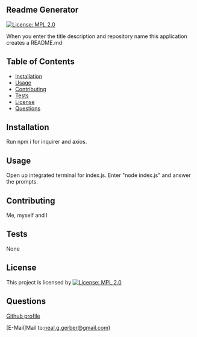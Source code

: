 

## Readme Generator

[![License: MPL 2.0](https://img.shields.io/badge/License-MPL%202.0-brightgreen.svg)](https://opensource.org/licenses/MPL-2.0)

When you enter the title description and repository name this application creates a README.md



## Table of Contents 

  - [Installation](#Installation)
  - [Usage](#Usage)
  - [Contributing](#Contributing)
  - [Tests](#Tests)
  - [License](#License)
  - [Questions](#Questions)

## Installation

 Run npm i for inquirer and axios.

## Usage

Open up integrated terminal for index.js. Enter "node index.js" and answer the prompts.

## Contributing

Me, myself and I

## Tests

None

## License

This project is licensed by [![License: MPL 2.0](https://img.shields.io/badge/License-MPL%202.0-brightgreen.svg)](https://opensource.org/licenses/MPL-2.0)

## Questions

[Github profile](https://github.com/Nggerber)

[E-Mail]Mail to:neal.g.gerber@gmail.com)
  
  